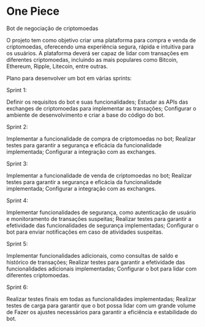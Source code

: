 # One Piece
Bot de negociação de criptomoedas

O projeto tem como objetivo criar uma plataforma para compra e venda de criptomoedas, oferecendo uma experiência segura, rápida e intuitiva para os usuários. A plataforma deverá ser capaz de lidar com transações em diferentes criptomoedas, incluindo as mais populares como Bitcoin, Ethereum, Ripple, Litecoin, entre outras.

Plano para desenvolver um bot em várias sprints:

Sprint 1:

Definir os requisitos do bot e suas funcionalidades;
Estudar as APIs das exchanges de criptomoedas para implementar as transações;
Configurar o ambiente de desenvolvimento e criar a base do código do bot.

Sprint 2:

Implementar a funcionalidade de compra de criptomoedas no bot;
Realizar testes para garantir a segurança e eficácia da funcionalidade implementada;
Configurar a integração com as exchanges.

Sprint 3:

Implementar a funcionalidade de venda de criptomoedas no bot;
Realizar testes para garantir a segurança e eficácia da funcionalidade implementada;
Configurar a integração com as exchanges.

Sprint 4:

Implementar funcionalidades de segurança, como autenticação de usuário e monitoramento de transações suspeitas;
Realizar testes para garantir a efetividade das funcionalidades de segurança implementadas;
Configurar o bot para enviar notificações em caso de atividades suspeitas.

Sprint 5:

Implementar funcionalidades adicionais, como consultas de saldo e histórico de transações;
Realizar testes para garantir a efetividade das funcionalidades adicionais implementadas;
Configurar o bot para lidar com diferentes criptomoedas.

Sprint 6:

Realizar testes finais em todas as funcionalidades implementadas;
Realizar testes de carga para garantir que o bot possa lidar com um grande volume de
Fazer os ajustes necessários para garantir a eficiência e estabilidade do bot.
